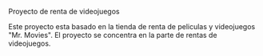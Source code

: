 Proyecto de renta de videojuegos

Este proyecto esta basado en la tienda de renta de peliculas y videojuegos "Mr. Movies". El proyecto se concentra en la parte de rentas
de videojuegos.

